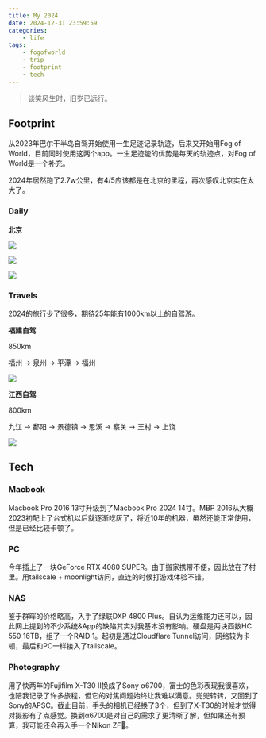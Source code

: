```yaml
---
title: My 2024
date: 2024-12-31 23:59:59
categories:
    - life
tags:
    - fogofworld
    - trip
    - footprint
    - tech
---
```


> 谈笑风生时，旧岁已远行。

## Footprint

从2023年巴尔干半岛自驾开始使用一生足迹记录轨迹，后来又开始用Fog of World，目前同时使用这两个app。一生足迹能的优势是每天的轨迹点，对Fog of World是一个补充。

2024年居然跑了2.7w公里，有4/5应该都是在北京的里程，再次感叹北京实在太大了。

### Daily

**北京**

![](/images/2024/12/A1F35F4B-1F2F-407D-92BE-C4C5DACDE304.jpeg)

![](/images/2024/12/02DE471C-F3D3-4944-AECA-024E1E16CE2A_1_201_a.jpeg)

![](/images/2024/12/A3198A47-D80B-4BCD-BDA2-02877C2A2115_1_201_a.jpeg)

### Travels

2024的旅行少了很多，期待25年能有1000km以上的自驾游。

**福建自驾**

850km

福州 -> 泉州 -> 平潭 -> 福州

![](/images/2024/12/793A9993-263D-414A-A063-C6573959F3FE.jpeg)

**江西自驾**

800km

九江 -> 鄱阳 -> 景德镇 -> 思溪 -> 察关 -> 王村 -> 上饶

![](/images/2024/12/D2985E08-28DA-4304-8E37-90396CBA62C2.jpeg)

## Tech

### Macbook

Macbook Pro 2016 13寸升级到了Macbook Pro 2024 14寸。MBP 2016从大概2023初配上了台式机以后就逐渐吃灰了，将近10年的机器，虽然还能正常使用，但是已经比较卡顿了。

### PC

今年插上了一块GeForce RTX 4080 SUPER。由于搬家携带不便，因此放在了村里。用tailscale + moonlight访问，直连的时候打游戏体验不错。

### NAS

鉴于群晖的价格略高，入手了绿联DXP 4800 Plus。自认为运维能力还可以，因此网上提到的不少系统&App的缺陷其实对我基本没有影响。硬盘是两块西数HC 550 16TB，组了一个RAID 1。起初是通过Cloudflare Tunnel访问，网络较为卡顿，最后和PC一样接入了tailscale。

### Photography

用了快两年的Fujifilm X-T30 II换成了Sony α6700，富士的色彩表现我很喜欢，也陪我记录了许多旅程，但它的对焦问题始终让我难以满意。兜兜转转，又回到了Sony的APSC。截止目前，手头的相机已经换了3个，但到了X-T30的时候才觉得对摄影有了点感觉。换到α6700是对自己的需求了更清晰了解，但如果还有预算，我可能还会再入手一个Nikon ZF🤣。

